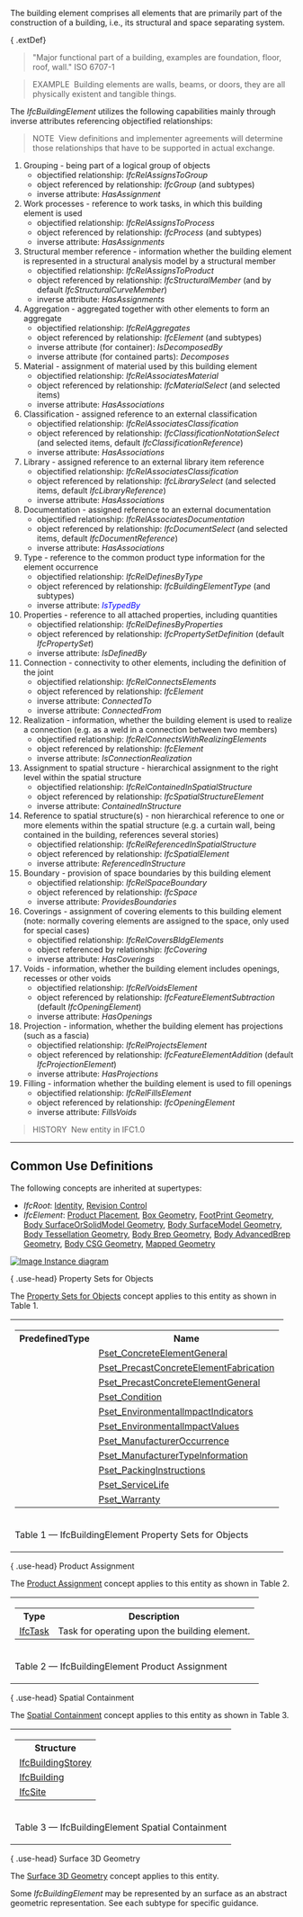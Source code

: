The building element comprises all elements that are primarily part of the construction of a building, i.e., its structural and space separating system.

{ .extDef}
> "Major functional part of a building, examples are foundation, floor, roof, wall." ISO 6707-1

> EXAMPLE&nbsp; Building elements are walls, beams, or doors, they are all physically existent and tangible things.

The _IfcBuildingElement_ utilizes the following capabilities mainly through inverse attributes referencing objectified relationships:

> NOTE&nbsp; View definitions and implementer agreements will determine those relationships that have to be supported in actual exchange.

1. Grouping - being part of a logical group of objects 
    * objectified relationship: _IfcRelAssignsToGroup_
    * object referenced by relationship: _IfcGroup_ (and subtypes)
    * inverse attribute: _HasAssignment_ 
2. Work processes - reference to work tasks, in which this building element is used 
    * objectified relationship: _IfcRelAssignsToProcess_
    * object referenced by relationship: _IfcProcess_ (and subtypes)
    * inverse attribute: _HasAssignments_ 
3. Structural member reference - information whether the building element is represented in a structural analysis model by a structural member 
    * objectified relationship: _IfcRelAssignsToProduct_
    * object referenced by relationship: _IfcStructuralMember_ (and by default _IfcStructuralCurveMember_)
    * inverse attribute: _HasAssignments_ 
4. Aggregation - aggregated together with other elements to form an aggregate 
    * objectified relationship: _IfcRelAggregates_
    * object referenced by relationship: _IfcElement_ (and subtypes)
    * inverse attribute (for container): _IsDecomposedBy_
    * inverse attribute (for contained parts): _Decomposes_ 
5. Material - assignment of material used by this building element 
    * objectified relationship: _IfcRelAssociatesMaterial_
    * object referenced by relationship: _IfcMaterialSelect_ (and selected items)
    * inverse attribute: _HasAssociations_ 
6. Classification - assigned reference to an external classification 
    * objectified relationship: _IfcRelAssociatesClassification_
    * object referenced by relationship: _IfcClassificationNotationSelect_ (and selected items, default _IfcClassificationReference_)
    * inverse attribute: _HasAssociations_ 
7. Library - assigned reference to an external library item reference 
    * objectified relationship: _IfcRelAssociatesClassification_
    * object referenced by relationship: _IfcLibrarySelect_ (and selected items, default _IfcLibraryReference_)
    * inverse attribute: _HasAssociations_ 
8. Documentation - assigned reference to an external documentation 
    * objectified relationship: _IfcRelAssociatesDocumentation_
    * object referenced by relationship: _IfcDocumentSelect_ (and selected items, default _IfcDocumentReference_)
    * inverse attribute: _HasAssociations_ 
9. Type - reference to the common product type information for the element occurrence 
    * objectified relationship: _IfcRelDefinesByType_
    * object referenced by relationship: _IfcBuildingElementType_ (and subtypes)
    * inverse attribute: <font color="#0000FF"><em>IsTypedBy</em></font> 
10. Properties - reference to all attached properties, including quantities 
    * objectified relationship: _IfcRelDefinesByProperties_
    * object referenced by relationship: _IfcPropertySetDefinition_ (default _IfcPropertySet_)
    * inverse attribute: _IsDefinedBy_ 
11. Connection - connectivity to other elements, including the definition of the joint 
    * objectified relationship: _IfcRelConnectsElements_
    * object referenced by relationship: _IfcElement_
    * inverse attribute: _ConnectedTo_
    * inverse attribute: _ConnectedFrom_ 
12. Realization - information, whether the building element is used to realize a connection (e.g. as a weld in a connection between two members) 
    * objectified relationship: _IfcRelConnectsWithRealizingElements_
    * object referenced by relationship: _IfcElement_
    * inverse attribute: _IsConnectionRealization_ 
13. Assignment to spatial structure - hierarchical assignment to the right level within the spatial structure 
    * objectified relationship: _IfcRelContainedInSpatialStructure_
    * object referenced by relationship: _IfcSpatialStructureElement_
    * inverse attribute: _ContainedInStructure_ 
14. Reference to spatial structure(s) - non hierarchical reference to one or more elements within the spatial structure (e.g. a curtain wall, being contained in the building, references several stories) 
    * objectified relationship: _IfcRelReferencedInSpatialStructure_
    * object referenced by relationship: _IfcSpatialElement_
    * inverse attribute: _ReferencedInStructure_ 
15. Boundary - provision of space boundaries by this building element 
    * objectified relationship: _IfcRelSpaceBoundary_
    * object referenced by relationship: _IfcSpace_
    * inverse attribute: _ProvidesBoundaries_ 
16. Coverings - assignment of covering elements to this building element (note: normally covering elements are assigned to the space, only used for special cases) 
    * objectified relationship: _IfcRelCoversBldgElements_
    * object referenced by relationship: _IfcCovering_
    * inverse attribute: _HasCoverings_ 
17. Voids - information, whether the building element includes openings, recesses or other voids 
    * objectified relationship: _IfcRelVoidsElement_
    * object referenced by relationship: _IfcFeatureElementSubtraction_ (default _IfcOpeningElement_)
    * inverse attribute: _HasOpenings_ 
18. Projection - information, whether the building element has projections (such as a fascia) 
    * objectified relationship: _IfcRelProjectsElement_
    * object referenced by relationship: _IfcFeatureElementAddition_ (default _IfcProjectionElement_)
    * inverse attribute: _HasProjections_ 
19. Filling - information whether the building element is used to fill openings 
    * objectified relationship: _IfcRelFillsElement_
    * object referenced by relationship: _IfcOpeningElement_
    * inverse attribute: _FillsVoids_ 

> HISTORY&nbsp; New entity in IFC1.0

___
## Common Use Definitions
The following concepts are inherited at supertypes:

* _IfcRoot_: [Identity](../../templates/identity.htm), [Revision Control](../../templates/revision-control.htm)
* _IfcElement_: [Product Placement](../../templates/product-placement.htm), [Box Geometry](../../templates/box-geometry.htm), [FootPrint Geometry](../../templates/footprint-geometry.htm), [Body SurfaceOrSolidModel Geometry](../../templates/body-surfaceorsolidmodel-geometry.htm), [Body SurfaceModel Geometry](../../templates/body-surfacemodel-geometry.htm), [Body Tessellation Geometry](../../templates/body-tessellation-geometry.htm), [Body Brep Geometry](../../templates/body-brep-geometry.htm), [Body AdvancedBrep Geometry](../../templates/body-advancedbrep-geometry.htm), [Body CSG Geometry](../../templates/body-csg-geometry.htm), [Mapped Geometry](../../templates/mapped-geometry.htm)

[![Image](../../../img/diagram.png)&nbsp;Instance diagram](../../../annex/annex-d/common-use-definitions/ifcbuildingelement.htm)

{ .use-head}
Property Sets for Objects

The [Property Sets for Objects](../../templates/property-sets-for-objects.htm) concept applies to this entity as shown in Table 1.

<table>
<tr><td>
<table class="gridtable">
<tr><th><b>PredefinedType</b></th><th><b>Name</b></th></tr>
<tr><td>&nbsp;</td><td><a href="../../psd/ifcstructuralelementsdomain/Pset_ConcreteElementGeneral.xml">Pset_ConcreteElementGeneral</a></td></tr>
<tr><td>&nbsp;</td><td><a href="../../psd/ifcstructuralelementsdomain/Pset_PrecastConcreteElementFabrication.xml">Pset_PrecastConcreteElementFabrication</a></td></tr>
<tr><td>&nbsp;</td><td><a href="../../psd/ifcstructuralelementsdomain/Pset_PrecastConcreteElementGeneral.xml">Pset_PrecastConcreteElementGeneral</a></td></tr>
<tr><td>&nbsp;</td><td><a href="../../psd/ifcsharedfacilitieselements/Pset_Condition.xml">Pset_Condition</a></td></tr>
<tr><td>&nbsp;</td><td><a href="../../psd/ifcproductextension/Pset_EnvironmentalImpactIndicators.xml">Pset_EnvironmentalImpactIndicators</a></td></tr>
<tr><td>&nbsp;</td><td><a href="../../psd/ifcproductextension/Pset_EnvironmentalImpactValues.xml">Pset_EnvironmentalImpactValues</a></td></tr>
<tr><td>&nbsp;</td><td><a href="../../psd/ifcsharedfacilitieselements/Pset_ManufacturerOccurrence.xml">Pset_ManufacturerOccurrence</a></td></tr>
<tr><td>&nbsp;</td><td><a href="../../psd/ifcsharedfacilitieselements/Pset_ManufacturerTypeInformation.xml">Pset_ManufacturerTypeInformation</a></td></tr>
<tr><td>&nbsp;</td><td><a href="../../psd/ifcsharedmgmtelements/Pset_PackingInstructions.xml">Pset_PackingInstructions</a></td></tr>
<tr><td>&nbsp;</td><td><a href="../../psd/ifcsharedfacilitieselements/Pset_ServiceLife.xml">Pset_ServiceLife</a></td></tr>
<tr><td>&nbsp;</td><td><a href="../../psd/ifcsharedfacilitieselements/Pset_Warranty.xml">Pset_Warranty</a></td></tr>
</table>
</td></tr>
<tr><td><p class="table">Table 1 &mdash; IfcBuildingElement Property Sets for Objects</p></td></tr></table>

  
  
{ .use-head}
Product Assignment

The [Product Assignment](../../templates/product-assignment.htm) concept applies to this entity as shown in Table 2.

<table>
<tr><td>
<table class="gridtable">
<tr><th><b>Type</b></th><th><b>Description</b></th></tr>
<tr><td><a href="../../ifcprocessextension/lexical/ifctask.htm">IfcTask</a></td><td>Task for operating upon the building element.</td></tr>
</table>
</td></tr>
<tr><td><p class="table">Table 2 &mdash; IfcBuildingElement Product Assignment</p></td></tr></table>

  
  
{ .use-head}
Spatial Containment

The [Spatial Containment](../../templates/spatial-containment.htm) concept applies to this entity as shown in Table 3.

<table>
<tr><td>
<table class="gridtable">
<tr><th><b>Structure</b></th></tr>
<tr><td><a href="../../ifcproductextension/lexical/ifcbuildingstorey.htm">IfcBuildingStorey</a></td></tr>
<tr><td><a href="../../ifcproductextension/lexical/ifcbuilding.htm">IfcBuilding</a></td></tr>
<tr><td><a href="../../ifcproductextension/lexical/ifcsite.htm">IfcSite</a></td></tr>
</table>
</td></tr>
<tr><td><p class="table">Table 3 &mdash; IfcBuildingElement Spatial Containment</p></td></tr></table>

  
  
{ .use-head}
Surface 3D Geometry

The [Surface 3D Geometry](../../templates/surface-3d-geometry.htm) concept applies to this entity.

Some _IfcBuildingElement_ may be represented by an surface as an abstract geometric representation. See each subtype for specific guidance.